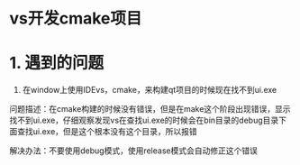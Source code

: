 # vs开发cmake项目

# 1. 遇到的问题

1. 在window上使用IDEvs，cmake，来构建qt项目的时候现在找不到ui.exe

问题描述：在cmake构建的时候没有错误，但是在make这个阶段出现错误，显示找不到ui.exe，仔细观察发现vs在查找ui.exe的时候会在bin目录的debug目录下面查找ui.exe，但是这个根本没有这个目录，所以报错

解决办法：不要使用debug模式，使用release模式会自动修正这个错误